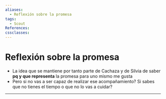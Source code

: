 ```yaml
---
aliases:
  - Reflexión sobre la promesa
tags:
  - Scout
References: 
cssclasses:
---
```

# Reflexión sobre la promesa
+ La idea que se mantiene por tanto parte de Cachaza y de Silvia de saber **pq y que representa** la promesa para uno mismo me gusta
+ Pero si no vas a ser capaz de realizar ese acompañamiento? Si sabes que no tienes el tiempo o que no lo vas a cuidar?
***